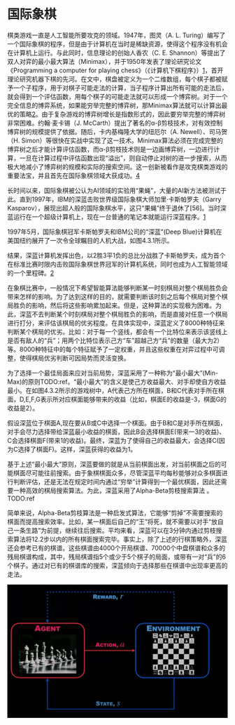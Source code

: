

<!--
 * @version:
 * @Author:  StevenJokess（蔡舒起） https://github.com/StevenJokess
 * @Date: 2023-05-12 02:24:31
 * @LastEditors:  StevenJokess（蔡舒起） https://github.com/StevenJokess
 * @LastEditTime: 2023-11-06 08:35:41
 * @Description:
 * @Help me: make friends by a867907127@gmail.com and help me get some “foreign” things or service I need in life; 如有帮助，请赞助，失业3年了。![支付宝收款码](https://github.com/StevenJokess/d2rl/blob/master/img/%E6%94%B6.jpg)
 * @TODO::
 * @Reference:
-->
# 国际象棋

棋类游戏一直是人工智能所要攻克的领域。1947年，图灵（A. L. Turing）编写了一个国际象棋的程序，但是由于计算机在当时是稀缺资源，使得这个程序没有机会在计算机上运行。与此同时，信息理论的创始人香农（C. E. Shannon）等提出了双人对弈的最小最大算法（Minimax），并于1950年发表了理论研究论文《Programming a computer for playing chess》（《计算机下棋程序》）[1]，首开理论研究机器下棋的先河。在文中，棋盘被定义为一个二维数组，每个棋子都被赋予一个子程序，用于对棋子可能走法的计算，当子程序计算出所有可能的走法后，就会得到一个评估函数，用每个棋子的可能走法就可以形成一个博弈树。对于一个完全信息的博弈系统，如果能穷举完整的博弈树，那Minimax算法就可以计算出最优的策略[2]。由于复杂游戏的博弈树增长是指数形式的，因此要穷举完整的博弈树非常困难。约翰·麦卡锡（J. McCarth）提出了著名的α-β剪枝技术，对有效控制博弈树的规模提供了依据。随后，卡内基梅隆大学的纽厄尔（A. Newell）、司马贺（H. Simon）等很快在实战中实现了这一技术。Minimax算法必须在完成完整的博弈树之后才能计算评估函数，而α-β剪枝技术则是一边画博弈树，一边进行计算，一旦在计算过程中评估函数出现“溢出”，则自动停止对树的进一步搜索，从而极大地减小了博弈树的规模和实际的搜索空间。这一创新被看作是攻克棋类游戏的重要法宝，并且首先在国际象棋领域大获成功。[4]

长时间以来，国际象棋被公认为AI领域的实验用“果蝇”，大量的AI新方法被测试于此。直到1997年，IBM的深蓝击败世界级国际象棋大师加里·卡斯帕罗夫（Garry Kasparov），展现出超人般的国际象棋水平，这只“果蝇”终于退休了[56]。当时深蓝运行在一个超级计算机上，现在一台普通的笔记本就能运行深蓝程序。[1]

1997年5月，国际象棋冠军卡斯帕罗夫和IBM公司的“深蓝”(Deep Blue)计算机在美国纽约展开了一次令全球瞩目的人机大战，如图4.3.1所示。

结果，深蓝计算机发挥出色，以2胜3平1负的总比分战胜了卡斯帕罗夫，成为首个在标准比赛时限内击败国际象棋世界冠军的计算机系统，同时也成为人工智能领域的一个里程碑。[2]

在象棋比赛中，一般情况下希望智能算法能够判断某一时刻棋局对整个棋局胜负会带来怎样的影响。为了达到这样的目的，就需要判断该时刻之后每个棋局对整个棋局胜负的影响，然后将这些影响累加起来。但是，这种算法的实现极为困难。为此，深蓝不去判断某个时刻棋局对整个棋局胜负的影响，而是直接对任意一个棋局进行打分，来评估该棋局的优劣程度。在具体实现中，深蓝定义了8000种特征来判断某个棋局的优劣。比如：对于每一个竖线，都会有一个比特位来表示该竖线上是否有敌人的“兵”；用两个比特位表示己方“车”超越己方“兵”的数量（最大为2）等。8000种特征中的每个特征赋予了一定权重，并且这些权重在对弈过程中可调整，使得棋局优劣判断可因局势而灵活变换。

为了选择一个最佳局面来应对当前局势，深蓝采用了一种称为“最小最大”(Min-Max)的原则TODO:ref。“最小最大”的含义是使己方收益最大、对手却使自方收益最小。在如图4.3.2所示的游戏树中，A代表己方所在棋面，B和C代表对手所在棋面，D,E,F,G表示所对应棋面能够带来的收益（比如，棋面E的收益是-3，棋面G的收益是2）。

假设深蓝位于棋面A,现在要从B或C中选择一个棋面。由于B和C是对手所在棋面，对手会尽力选择带给深蓝最小收益的棋面，因此B会选择棋面E(带来一3的收益)、C会选择棋面F(带来1的收益)。最终，深蓝为了使得自己的收益最大，会选择C(因为C选择了棋面F)。这样，深蓝获得的收益为1。

基于上述“最小最大”原则，深蓝要做的就是从当前棋面出发，对当前棋面之后的可能棋面尽可能往前搜索。由于象棋棋面众多，尽管深蓝平均每秒能够对众多棋面进行判断评估，还是无法在规定时间内通过“穷举”计算得到一个最优棋面，因此还需要一种高效的棋局搜索算法。为此，深蓝采用了Alpha-Beta剪枝搜索算法 。TODO:ref

简单来说，Alpha-Beta剪枝算法是一种启发式算法，它能够“剪掉”不需要搜索的棋面而提高搜索效率。比如，某一棋面后自己的“王”将死，就不需要以对手“放自己一条生路”为前提，继续往后搜索。平均来看，深蓝可以在3分钟内通过剪枝搜索算法将12.2步以内的所有棋面搜索完毕。事实上，除了上述的行棋策略外，深蓝还会参考已有的棋谱。这些棋谱由4000个开局棋谱、70000个中盘棋谱和众多的残局棋谱构成，其中，残局棋谱指5个或少于5个棋子的局面，或带有一对“兵”的6个棋子。通过对已有的棋谱库的搜索，深蓝倾向于选择那些在棋谱中出现率更高的走法。


![象棋](../../img/Chess.png)




[1]: https://pdf-1307664364.cos.ap-chengdu.myqcloud.com/%E6%95%99%E6%9D%90/%E6%9C%BA%E5%99%A8%E5%AD%A6%E4%B9%A0/%E3%80%8A%E7%99%BE%E9%9D%A2%E6%9C%BA%E5%99%A8%E5%AD%A6%E4%B9%A0%E7%AE%97%E6%B3%95%E5%B7%A5%E7%A8%8B%E5%B8%88%E5%B8%A6%E4%BD%A0%E5%8E%BB%E9%9D%A2%E8%AF%95%E3%80%8B%E4%B8%AD%E6%96%87PDF.pdf
[2]: http://www.dzkbw.com/books/zjb/xinxijishu/gzxzxbx4/020.htm
[3]: https://zhuanlan.zhihu.com/p/617072941
[4]: http://html.rhhz.net/kjdb/20191913.htm#outline_anchor_16

